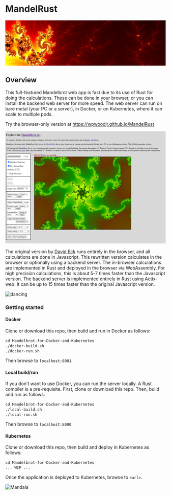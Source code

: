 # MandelRust

![flaming](flaming.png)

## Overview
This full-featured Mandelbrot web app is fast due to its use of Rust for doing the calculations. These can be done in your browser, or you can install the backend web server for more speed.  The web server can run on bare metal (your PC or a server), in Docker, or on Kubernetes, where it can scale to multiple pods.

Try the browser-only version at https://wpwoodjr.github.io/MandelRust

![Interface](interface.png)

The original version by [David Eck](http://math.hws.edu/eck/index.html) runs entirely in the browser, and all calculations are done in Javascript.  This rewritten version calculates in the browser or optionally using a backend server.  The in-browser calculations are implemented in Rust and deployed in the browser via WebAssembly.  For high precision calculations, this is about 5-7 times faster than the Javascript version.  The backend server is implemented entirely in Rust using Actix-web.  It can be up to 15 times faster than the original Javascript version.

![dancing](dancing.png)

### Getting started
#### Docker
Clone or download this repo, then build and run in Docker as follows:
```
cd Mandelbrot-for-Docker-and-Kubernetes
./docker-build.sh
./docker-run.sh
```
Then browse to `localhost:8001`.

#### Local build/run
If you don't want to use Docker, you can run the server locally.  A Rust compiler is a pre-requisite.  First, clone or download this repo. Then, build and run as follows:
```
cd Mandelbrot-for-Docker-and-Kubernetes
./local-build.sh
./local-run.sh
```
Then browse to `localhost:8000`.

#### Kubernetes
Clone or download this repo, then build and deploy in Kubernetes as follows:
```
cd Mandelbrot-for-Docker-and-Kubernetes
... WIP ...
```
Once the application is deployed to Kubernetes, browse to `<url>`.

![Mandala](mandala.png)
